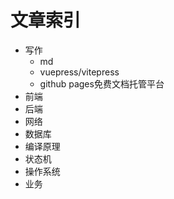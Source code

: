 # 文章索引

* 写作
  * md
  * vuepress/vitepress
  * github pages免费文档托管平台
* 前端
* 后端
* 网络
* 数据库
* 编译原理
* 状态机
* 操作系统
* 业务
